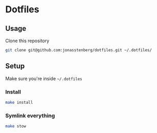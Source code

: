# Dotfiles

## Usage

Clone this repository

```sh
git clone git@github.com:jonasstenberg/dotfiles.git ~/.dotfiles/
```

## Setup

Make sure you're inside `~/.dotfiles`

### Install

```sh
make install
```

### Symlink everything

```sh
make stow
```
